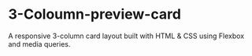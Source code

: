 # 3-Coloumn-preview-card
A responsive 3-column card layout built with HTML &amp; CSS using Flexbox and media queries.
